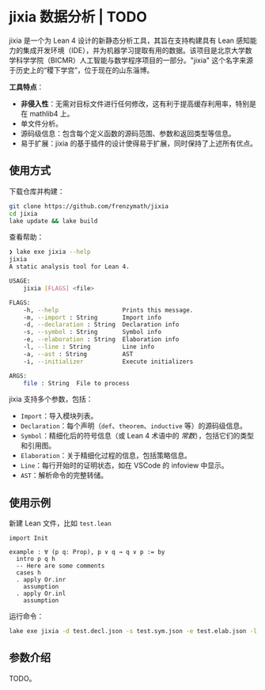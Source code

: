 # jixia 数据分析 | TODO

jixia 是一个为 Lean 4 设计的新静态分析工具，其旨在支持构建具有 Lean 感知能力的集成开发环境（IDE），并为机器学习提取有用的数据。该项目是北京大学数学科学学院（BICMR）人工智能与数学程序项目的一部分。"jixia" 这个名字来源于历史上的“稷下学宫”，位于现在的山东淄博。

**工具特点**：

- **非侵入性**：无需对目标文件进行任何修改，这有利于提高缓存利用率，特别是在 mathlib4 上。
- 单文件分析。
- 源码级信息：包含每个定义函数的源码范围、参数和返回类型等信息。
- 易于扩展：jixia 的基于插件的设计使得易于扩展，同时保持了上述所有优点。

## 使用方式

下载仓库并构建：

```bash
git clone https://github.com/frenzymath/jixia
cd jixia
lake update && lake build
```

查看帮助：

```bash
❯ lake exe jixia --help                                                                                          
jixia
A static analysis tool for Lean 4.

USAGE:
    jixia [FLAGS] <file>

FLAGS:
    -h, --help                  Prints this message.
    -m, --import : String       Import info
    -d, --declaration : String  Declaration info
    -s, --symbol : String       Symbol info
    -e, --elaboration : String  Elaboration info
    -l, --line : String         Line info
    -a, --ast : String          AST
    -i, --initializer           Execute initializers

ARGS:
    file : String  File to process
```

jixia 支持多个参数，包括：
- `Import`：导入模块列表。
- `Declaration`：每个声明（`def`、`theorem`、`inductive` 等）的源码级信息。
- `Symbol`：精细化后的符号信息（或 Lean 4 术语中的 _常数_），包括它们的类型和引用图。
- `Elaboration`：关于精细化过程的信息，包括策略信息。
- `Line`：每行开始时的证明状态，如在 VSCode 的 infoview 中显示。
- `AST`：解析命令的完整转储。


## 使用示例

新建 Lean 文件，比如 `test.lean`

```lean
import Init

example : ∀ (p q: Prop), p ∨ q → q ∨ p := by
  intro p q h
  -- Here are some comments
  cases h
  . apply Or.inr
    assumption
  . apply Or.inl
    assumption
```

运行命令：

```bash
lake exe jixia -d test.decl.json -s test.sym.json -e test.elab.json -l test.lines.json test.lean
```

## 参数介绍

TODO。